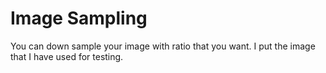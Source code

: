 # Image Sampling
 You can down sample your image with ratio that you want.
 I put the image that I have used for testing.
